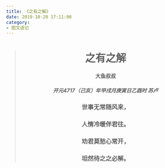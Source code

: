```yaml
---
title: 《之有之解》
date: 2019-10-20 17:11:00
category: 
- 图文语记
---
```


<blockquote class="blockquote-center">
<h1 align="center"  >之有之解</h1>
<h4 align="center" >大鱼叔叔</h4>
<h5 align="center" >开元4717（己亥）年甲戌月庚寅日乙酉时 苏卢</h5>
<h3 align="center" >世事无常随风来，</h3>
<h3 align="center" >人情冷暖伴君往。</h3>
<h3 align="center" >劝君莫愁心常开，</h3>
<h3 align="center" >坦然待之之必解。</h3>
</blockquote>


